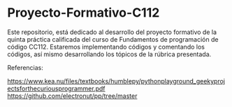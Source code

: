 # Proyecto-Formativo-C112
Este repositorio, está dedicado al desarrollo del proyecto formativo de la quinta práctica calificada
del curso de Fundamentos de programación de código CC112.
Estaremos implementando códigos y comentando los códigos, así mismo desarrollando los tópicos de la rúbrica presentada.

Referencias:

https://www.kea.nu/files/textbooks/humblepy/pythonplayground_geekyprojectsforthecuriousprogrammer.pdf
https://github.com/electronut/pp/tree/master
